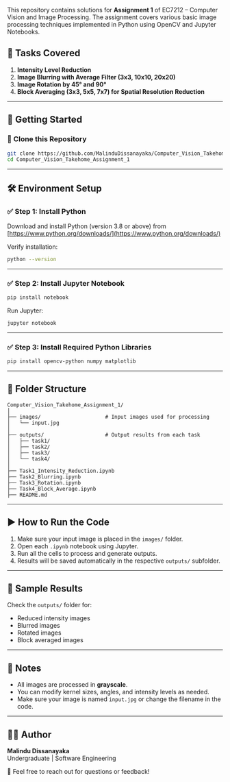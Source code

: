


This repository contains solutions for **Assignment 1** of EC7212 – Computer Vision and Image Processing. The assignment covers various basic image processing techniques implemented in Python using OpenCV and Jupyter Notebooks.

## 📝 Tasks Covered

1. **Intensity Level Reduction**  
2. **Image Blurring with Average Filter (3x3, 10x10, 20x20)**  
3. **Image Rotation by 45° and 90°**  
4. **Block Averaging (3x3, 5x5, 7x7) for Spatial Resolution Reduction**  

---

## 🚀 Getting Started

### 🔁 Clone this Repository

```bash
git clone https://github.com/MalinduDissanayaka/Computer_Vision_Takehome_Assignment_1.git
cd Computer_Vision_Takehome_Assignment_1
```

---

## 🛠️ Environment Setup

### ✅ Step 1: Install Python

Download and install Python (version 3.8 or above) from [https://www.python.org/downloads/](https://www.python.org/downloads/)

Verify installation:
```bash
python --version
```

---

### ✅ Step 2: Install Jupyter Notebook

```bash
pip install notebook
```

Run Jupyter:
```bash
jupyter notebook
```

---

### ✅ Step 3: Install Required Python Libraries

```bash
pip install opencv-python numpy matplotlib
```

---

## 📁 Folder Structure

```
Computer_Vision_Takehome_Assignment_1/
│
├── images/                     # Input images used for processing
│   └── input.jpg
│
├── outputs/                    # Output results from each task
│   ├── task1/
│   ├── task2/
│   ├── task3/
│   └── task4/
│
├── Task1_Intensity_Reduction.ipynb
├── Task2_Blurring.ipynb
├── Task3_Rotation.ipynb
├── Task4_Block_Average.ipynb
├── README.md

```

---

## ▶️ How to Run the Code

1. Make sure your input image is placed in the `images/` folder.
2. Open each `.ipynb` notebook using Jupyter.
3. Run all the cells to process and generate outputs.
4. Results will be saved automatically in the respective `outputs/` subfolder.

---

## 📸 Sample Results

Check the `outputs/` folder for:
- Reduced intensity images
- Blurred images
- Rotated images
- Block averaged images

---

## 📌 Notes

- All images are processed in **grayscale**.
- You can modify kernel sizes, angles, and intensity levels as needed.
- Make sure your image is named `input.jpg` or change the filename in the code.

---

## 🧑‍💻 Author

**Malindu Dissanayaka**  
Undergraduate | Software Engineering  

📧 Feel free to reach out for questions or feedback!
